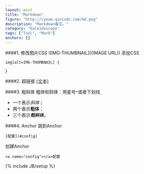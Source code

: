 ```yaml
---
layout: post
title: "Markdown"
figure: "http://cyeam.qiniudn.com/md.png"
description: "Markdown备忘。"
category: "Kaleidoscope"
tags: ["Tool", "Mark"]
anchors: []
---
```


####1. 修改图片CSS
    ![IMG-THUMBNAIL]({IMAGE URL})
添加CSS

    img[alt=IMG-THUMBNAIL] {
       
    }

####2. 超链接
    [{文本}]({超链接地址})

####3. 粗斜体
粗体和斜体：用星号`*`或者下划线`_`

+ 一个表示*斜体*；
+ 两个表示**粗体**；
+ 三个表示***粗斜体***。

####4. Anchor
跳到Anchor

	[配置](#config)
创建Anchor

	<a name="config"></a>配置


{% include JB/setup %}